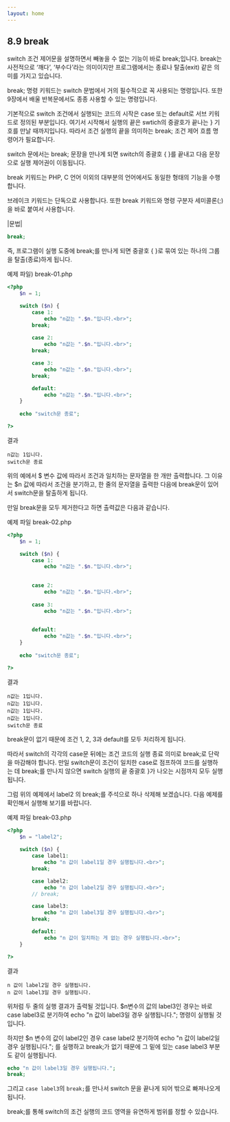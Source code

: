 ```yaml
---
layout: home
---
```

## 8.9 break
switch 조건 제어문을 설명하면서 빼놓을 수 없는 기능이 바로 break;입니다. break는 사전적으로 ‘깨다’, ‘부수다’라는 의미이지만 프로그램에서는 종료나 탈출(exit) 같은 의미를 가지고 있습니다.  

break; 명령 키워드는 switch 문법에서 거의 필수적으로 꼭 사용되는 명령입니다. 또한 9장에서 배울 반복문에서도 종종 사용할 수 있는 명령입니다.  

기본적으로 switch 조건에서 실행되는 코드의 시작은 case 또는 default로 서브 키워드로 정의된 부분입니다. 여기서 시작해서 실행의 끝은 swtich의 중괄호가 끝나는 } 기호를 만날 때까지입니다. 따라서 조건 실행의 끝을 의미하는 break; 조건 제어 흐름 명령어가 필요합니다.  

switch 문에서는 break; 문장을 만나게 되면 switch의 중괄호 { }를 끝내고 다음 문장으로 실행 제어권이 이동됩니다.  

break 키워드는 PHP, C 언어 이외의 대부분의 언어에서도 동일한 형태의 기능을 수행합니다.  

브레이크 키워드는 단독으로 사용합니다. 또한 break 키워드와 명령 구분자 세미콜론(;)을 바로 붙여서 사용합니다.  

|문법|
```php  
break; 
```

즉, 프로그램이 실행 도중에 break;를 만나게 되면 중괄호 { }로 묶여 있는 하나의 그룹을 탈출(종료)하게 됩니다.  

예제 파일) break-01.php
```php
<?php
	$n = 1; 

	switch ($n) {
		case 1:
			echo "n값는 ".$n."입니다.<br>";
		break;
		
		case 2:
			echo "n값는 ".$n."입니다.<br>";
		break;

		case 3:
			echo "n값는 ".$n."입니다.<br>";
		break;

		default:
			echo "n값는 ".$n."입니다.<br>";
	}
	
	echo "switch문 종료";

?>
```

결과
```
n값는 1입니다.
switch문 종료
```

위의 예에서 $ 변수 값에 따라서 조건과 일치하는 문자열을 한 개만 출력합니다. 그 이유는 $n 값에 따라서 조건을 분기하고, 한 줄의 문자열을 출력한 다음에 break문이 있어서 switch문을 탈출하게 됩니다.  

만일 break문을 모두 제거한다고 하면 출력값은 다음과 같습니다.  

예제 파일 break-02.php
```php
<?php
	$n = 1; 

	switch ($n) {
		case 1:
			echo "n값는 ".$n."입니다.<br>";

		
		case 2:
			echo "n값는 ".$n."입니다.<br>";
	
		case 3:
			echo "n값는 ".$n."입니다.<br>";
	

		default:
			echo "n값는 ".$n."입니다.<br>";
	}
	
	echo "switch문 종료";

?>
```

결과
```
n값는 1입니다.
n값는 1입니다.
n값는 1입니다.
n값는 1입니다.
switch문 종료
```

break문이 없기 때문에 조건 1, 2, 3과 default를 모두 처리하게 됩니다.  

따라서 switch의 각각의 case문 뒤에는 조건 코드의 실행 종료 의미로 break;로 단락을 마감해야 합니다. 만일 switch문이 조건이 일치한 case로 점프하여 코드를 실행하는 데 break;를 만나지 않으면 switch 실행의 끝 중괄호 }가 나오는 시점까지 모두 실행됩니다.  

그럼 위의 예제에서 label2 의 break;를 주석으로 하나 삭제해 보겠습니다.    다음 예제를 확인해서 실행해 보기를 바랍니다.  

예제 파일 break-03.php
```php
<?php
	$n = "label2";
	
	switch ($n) {
    	case label1:
      		echo "n 값이 label1일 경우 실행됩니다.<br>";
    	break;

    	case label2:
      		echo "n 값이 label2일 경우 실행됩니다.<br>";
    	// break;

    	case label3:
      		echo "n 값이 label3일 경우 실행됩니다.<br>";
    	break;

    	default:
      		echo "n 값이 일치하는 게 없는 경우 실행됩니다.<br>";
	}

?>
```

결과
```
n 값이 label2일 경우 실행됩니다.
n 값이 label3일 경우 실행됩니다.
```

위처럼 두 줄의 실행 결과가 출력될 것입니다. $n변수의 값의 label3인 경우는 바로 case label3로 분기하여 echo "n 값이 label3일 경우 실행됩니다."; 명령이 실행될 것입니다.  

하지만 $n 변수의 값이 label2인 경우 case label2 분기하여 echo "n 값이 label2일 경우 실행됩니다."; 를 실행하고 break;가 없기 때문에 그 밑에 있는 case label3 부분도 같이 실행됩니다.  

```php
echo "n 값이 label3일 경우 실행됩니다.";
break;
```

그리고 `case label3`의 `break;`를 만나서 switch 문을 끝나게 되어 밖으로 빠져나오게 됩니다.  

break;를 통해 switch의 조건 실행의 코드 영역을 유연하게 범위를 정할 수 있습니다.    


